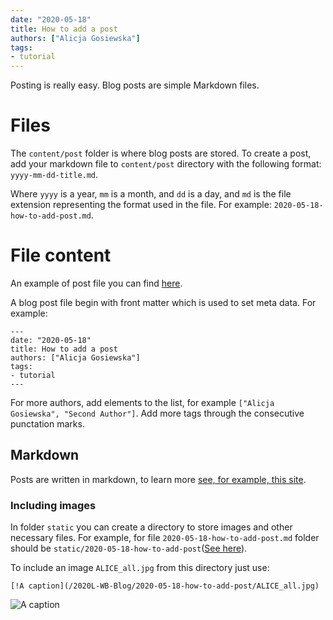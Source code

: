 ```yaml
---
date: "2020-05-18"
title: How to add a post
authors: ["Alicja Gosiewska"]
tags:
- tutorial
---
```


Posting is really easy. Blog posts are simple Markdown files.


# Files

The `content/post` folder is where blog posts are stored. 
To create a post, add your markdown file to `content/post` directory with the following format:
`yyyy-mm-dd-title.md`.

Where `yyyy` is a year, `mm` is a month, and `dd` is a day, and `md` is the file extension representing the format used in the file. 
For example:
`2020-05-18-how-to-add-post.md`.


# File content

An example of post file you can find [here](https://github.com/mini-pw/2020L-WB-Blog/blob/master/content/post/2020-05-18-how-to-add-post.md).


A blog post file begin with front matter which is used to set meta data. For example:

```
---
date: "2020-05-18"
title: How to add a post
authors: ["Alicja Gosiewska"]
tags:
- tutorial
---
```

For more authors, add elements to the list, for example `["Alicja Gosiewska", "Second Author"]`.
Add more tags through the consecutive punctation marks.


## Markdown

Posts are written in markdown, to learn more [see, for example, this site](https://www.markdownguide.org/getting-started/).

### Including images

In folder `static` you can create a directory to store images and other necessary files. For example, for file `2020-05-18-how-to-add-post.md` folder should be `static/2020-05-18-how-to-add-post`([See here](https://github.com/mini-pw/2020L-WB-Blog/tree/master/static)).

To include an image `ALICE_all.jpg` from this directory just use:
```
[!A caption](/2020L-WB-Blog/2020-05-18-how-to-add-post/ALICE_all.jpg)
```


![A caption](/2020L-WB-Blog/2020-05-18-how-to-add-post/ALICE_all.jpg)









